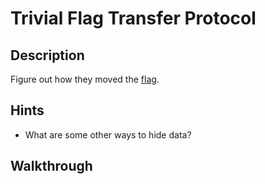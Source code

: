 # Trivial Flag Transfer Protocol

## Description

Figure out how they moved the [flag](https://mercury.picoctf.net/static/e4836d9bcc740d457f4331d68129a0bc/tftp.pcapng "Pico CTF link to download PCAP file").

## Hints

* What are some other ways to hide data?

## Walkthrough


